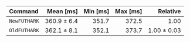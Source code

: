 | Command | Mean [ms] | Min [ms] | Max [ms] | Relative |
|:---|---:|---:|---:|---:|
| `NewFUTHARK` | 360.9 ± 6.4 | 351.7 | 372.5 | 1.00 |
| `OldFUTHARK` | 362.1 ± 8.1 | 352.1 | 373.7 | 1.00 ± 0.03 |
